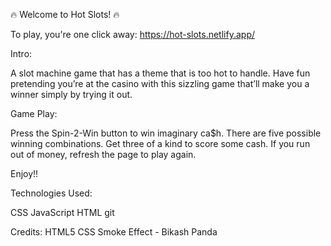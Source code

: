 🔥 Welcome to Hot Slots! 🔥


To play, you're one click away:  https://hot-slots.netlify.app/


Intro:

A slot machine game that has a theme that is too hot to handle. 
Have fun pretending you’re at the casino with this sizzling game that’ll make you a winner simply by trying it out.


Game Play:

Press the Spin-2-Win button to win imaginary ca$h. 
There are five possible winning combinations. 
Get three of a kind to score some cash.
If you run out of money, refresh the page to play again. 

Enjoy!!



Technologies Used:

CSS
JavaScript
HTML
git


Credits:
HTML5 CSS Smoke Effect - Bikash Panda